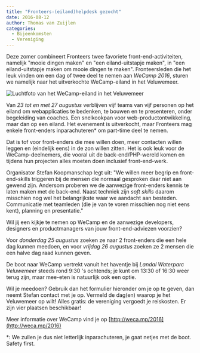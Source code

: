 ```yaml
---
title: "Fronteers-(eiland)helpdesk gezocht"
date: 2016-08-12
author: Thomas van Zuijlen
categories: 
  - Bijeenkomsten
  - Vereniging
---
```

Deze zomer combineert Fronteers twee favoriete front-end-activiteiten, namelijk "mooie dingen maken" en "een eiland-uitstapje maken", in "een eiland-uitstapje maken om mooie dingen te maken". Fronteersleden die het leuk vinden om een dag of twee deel te nemen aan *WeCamp 2016*, sturen we namelijk naar het uitverkochte WeCamp-eiland in het Veluwemeer.

![Luchtfoto van het WeCamp-eiland in het Veluwemeer](https://fronteers.nl/_img/blog/2016/wecamp-wider-full.jpg)

Van *23 tot en met 27 augustus* verblijven vijf teams van vijf personen op het eiland om webapplicaties te bedenken, te bouwen en te presenteren, onder begeleiding van coaches. Een snelkookpan voor web-productontwikkeling, maar dan op een eiland. Het evenement is uitverkocht, maar Fronteers mag enkele front-enders inparachuteren* om part-time deel te nemen.

Dat is tof voor front-enders die mee willen doen, meer contacten willen leggen en (eindelijk eens) in de zon willen zitten. Het is ook leuk voor de WeCamp-deelnemers, die vooral uit de back-end/PHP-wereld komen en tijdens hun projecten alles moeten doen inclusief front-end-werk.

Organisator Stefan Koopmanschap legt uit: "We willen meer begrip en front-end-skills triggeren bij de mensen die normaal gesproken daar niet aan gewend zijn. Andersom proberen we de aanwezige front-enders kennis te laten maken met de back-end. Naast techniek zijn _soft skills_ daarom misschien nog wel het belangrijkste waar we aandacht aan besteden. Communicatie met teamleden (die je van te voren misschien nog niet eens kent), planning en presentatie."

Wil jij een kijkje te nemen op WeCamp en de aanwezige developers, designers en productmanagers van jouw front-end-adviezen voorzien?

Voor *donderdag 25 augustus* zoeken ze naar 2 front-enders die een hele dag kunnen meedoen, en voor *vrijdag 26 augustus* zoeken ze 2 mensen die een halve dag raad kunnen geven.

De boot naar WeCamp vertrekt vanuit het haventje bij _Landal Waterparc Veluwemeer_ steeds rond 9:30 's ochtends; je kunt om 13:30 of 16:30 weer terug zijn, maar mee-eten is natuurlijk ook een optie.

Wil je meedoen? Gebruik dan het formulier hieronder om je op te geven, dan neemt Stefan contact met je op. Vermeld de dag(en) waarop je het Veluwemeer op wilt! Alles gratis: de vereniging vergoedt je reiskosten. Er zijn vier plaatsen beschikbaar!

Meer informatie over WeCamp vind je op [http://weca.mp/2016](http://weca.mp/2016)

<p class="note">
*: We zullen je dus niet letterlijk inparachuteren, je gaat netjes met de boot. Safety first.
</p>
